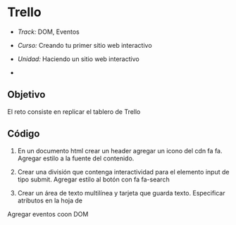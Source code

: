 # Trello

* *Track:* DOM, Eventos
* *Curso:* Creando tu primer sitio web interactivo
* *Unidad:* Haciendo un sitio web interactivo

*

## Objetivo

   El reto consiste en replicar el tablero de Trello

## Código

1. En un documento html crear un header agregar un icono del cdn fa fa. Agregar estilo a la fuente del contenido.

2. Crear una división que contenga  interactividad para el elemento input de tipo submit. Agregar estilo al botón con fa fa-search

3. Crear un área de texto multilínea y tarjeta que guarda texto. Especificar atributos en la hoja de 

Agregar eventos coon DOM